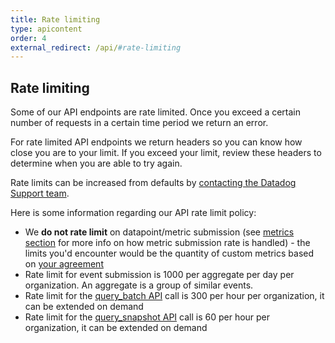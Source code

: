 ```yaml
---
title: Rate limiting
type: apicontent
order: 4
external_redirect: /api/#rate-limiting
---
```

## Rate limiting
Some of our API endpoints are rate limited. Once you exceed a certain number of requests in a certain time period we return an error.

For rate limited API endpoints we return headers so you can know how close you are to your limit. If you exceed your limit, review these headers to determine when you are able to try again.

Rate limits can be increased from defaults by [contacting the Datadog Support team](/help).

Here is some information regarding our API rate limit policy:

* We **do not rate limit** on datapoint/metric submission (see [metrics section](/api/#metrics) for more info on how metric submission rate is handled) - the limits you'd encounter would be the quantity of custom metrics based on [your agreement](/getting_started/custom_metrics)
* Rate limit for event submission is 1000 per aggregate per day per organization. An aggregate is a group of similar events.
* Rate limit for the [query_batch API](/api/#query-time-series-points) call is 300 per hour per organization, it can be extended on demand
* Rate limit for the [query_snapshot API](/api/#graphs) call is 60 per hour per organization, it can be extended on demand
